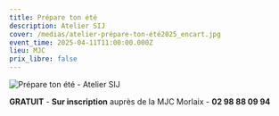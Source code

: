```yaml
---
title: Prépare ton été
description: Atelier SIJ
cover: /medias/atelier-prépare-ton-été2025_encart.jpg
event_time: 2025-04-11T11:00:00.000Z
lieu: MJC
prix_libre: false
---
```

![Prépare ton été - Atelier SIJ](/medias/atelier-prépare-ton-été2025_page.jpg "Prépare ton été - Atelier SIJ")

**GRATUIT** - **Sur inscription** auprès de la MJC Morlaix - **02 98 88 09 94**